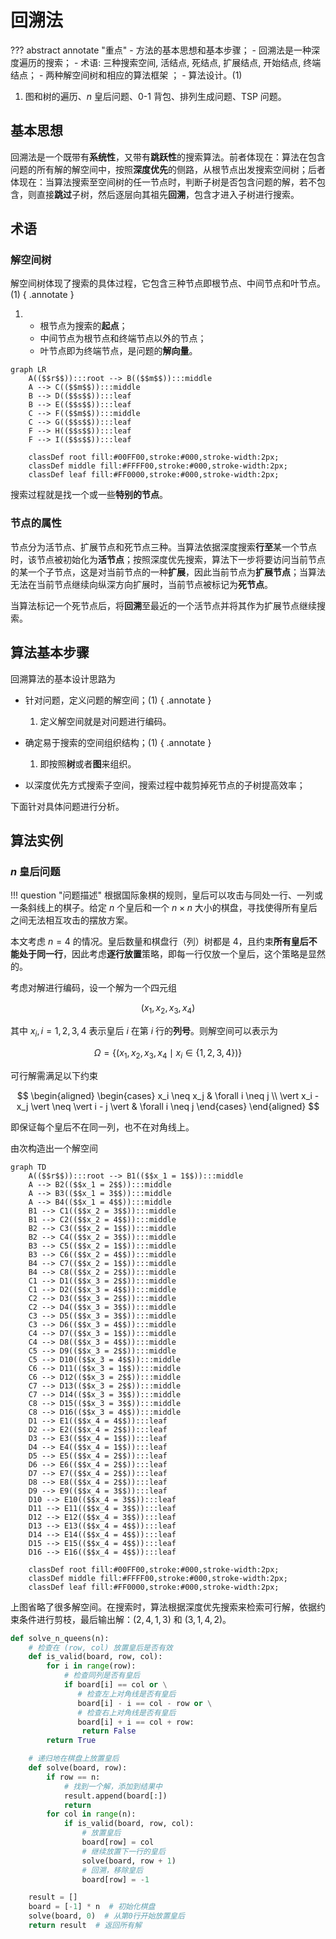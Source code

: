 # 回溯法

??? abstract annotate "重点"
    - 方法的基本思想和基本步骤；
    - 回溯法是一种深度遍历的搜索；
    - 术语: 三种搜索空间, 活结点, 死结点, 扩展结点, 开始结点, 终端结点；
    - 两种解空间树和相应的算法框架 ；
    - 算法设计。(1)

1.  图和树的遍历、$n$ 皇后问题、0-1 背包、排列生成问题、TSP 问题。

## 基本思想

回溯法是一个既带有**系统性**，又带有**跳跃性**的搜索算法。前者体现在：算法在包含问题的所有解的解空间中，按照**深度优先**的侧路，从根节点出发搜索空间树；后者体现在：当算法搜索至空间树的任一节点时，判断子树是否包含问题的解，若不包含，则直接**跳过**子树，然后逐层向其祖先**回溯**，包含才进入子树进行搜索。

## 术语

### 解空间树

解空间树体现了搜索的具体过程，它包含三种节点即根节点、中间节点和叶节点。(1)
{ .annotate }

1.  - 根节点为搜索的**起点**；
    - 中间节点为根节点和终端节点以外的节点；
    - 叶节点即为终端节点，是问题的**解向量**。

```mermaid
graph LR
    A(($$r$$)):::root --> B(($$m$$)):::middle
    A --> C(($$m$$)):::middle
    B --> D(($$s$$)):::leaf
    B --> E(($$s$$)):::leaf
    C --> F(($$m$$)):::middle
    C --> G(($$s$$)):::leaf
    F --> H(($$s$$)):::leaf
    F --> I(($$s$$)):::leaf

    classDef root fill:#00FF00,stroke:#000,stroke-width:2px;
    classDef middle fill:#FFFF00,stroke:#000,stroke-width:2px;
    classDef leaf fill:#FF0000,stroke:#000,stroke-width:2px;
```

搜索过程就是找一个或一些**特别的节点**。

### 节点的属性

节点分为活节点、扩展节点和死节点三种。当算法依据深度搜索**行至**某一个节点时，该节点被初始化为**活节点**；按照深度优先搜索，算法下一步将要访问当前节点的某一个子节点，这是对当前节点的一种**扩展**，因此当前节点为**扩展节点**；当算法无法在当前节点继续向纵深方向扩展时，当前节点被标记为**死节点**。

当算法标记一个死节点后，将**回溯**至最近的一个活节点并将其作为扩展节点继续搜索。

## 算法基本步骤

回溯算法的基本设计思路为

- 针对问题，定义问题的解空间；(1)
    { .annotate }

    1.  定义解空间就是对问题进行编码。

- 确定易于搜索的空间组织结构；(1)
    { .annotate }

    1.  即按照**树**或者**图**来组织。

- 以深度优先方式搜索子空间，搜索过程中裁剪掉死节点的子树提高效率；

下面针对具体问题进行分析。

## 算法实例

### $n$ 皇后问题

!!! question "问题描述"
    根据国际象棋的规则，皇后可以攻击与同处一行、一列或一条斜线上的棋子。给定 $n$ 个皇后和一个 $n \times n$ 大小的棋盘，寻找使得所有皇后之间无法相互攻击的摆放方案。

本文考虑 $n = 4$ 的情况。皇后数量和棋盘行（列）树都是 $4$，且约束**所有皇后不能处于同一行**，因此考虑**逐行放置**策略，即每一行仅放一个皇后，这个策略是显然的。

考虑对解进行编码，设一个解为一个四元组

$$
(x_1, x_2, x_3, x_4)
$$

其中 $x_i, i = 1, 2, 3, 4$ 表示皇后 $i$ 在第 $i$ 行的**列号**。则解空间可以表示为 

$$
\Omega = \{ (x_1, x_2, x_3, x_4 \mid x_i \in \{1, 2, 3, 4\}) \}
$$

可行解需满足以下约束

$$
\begin{aligned}
\begin{cases}
x_i \neq x_j & \forall i \neq j \\
\vert x_i - x_j \vert \neq \vert i - j \vert & \forall i \neq j
\end{cases}
\end{aligned}
$$

即保证每个皇后不在同一列，也不在对角线上。

由次构造出一个解空间

```mermaid
graph TD
    A(($$r$$)):::root --> B1(($$x_1 = 1$$)):::middle
    A --> B2(($$x_1 = 2$$)):::middle
    A --> B3(($$x_1 = 3$$)):::middle
    A --> B4(($$x_1 = 4$$)):::middle
    B1 --> C1(($$x_2 = 3$$)):::middle
    B1 --> C2(($$x_2 = 4$$)):::middle
    B2 --> C3(($$x_2 = 1$$)):::middle
    B2 --> C4(($$x_2 = 3$$)):::middle
    B3 --> C5(($$x_2 = 1$$)):::middle
    B3 --> C6(($$x_2 = 4$$)):::middle
    B4 --> C7(($$x_2 = 1$$)):::middle
    B4 --> C8(($$x_2 = 2$$)):::middle
    C1 --> D1(($$x_3 = 2$$)):::middle
    C1 --> D2(($$x_3 = 4$$)):::middle
    C2 --> D3(($$x_3 = 2$$)):::middle
    C2 --> D4(($$x_3 = 3$$)):::middle
    C3 --> D5(($$x_3 = 3$$)):::middle
    C3 --> D6(($$x_3 = 4$$)):::middle
    C4 --> D7(($$x_3 = 1$$)):::middle
    C4 --> D8(($$x_3 = 4$$)):::middle
    C5 --> D9(($$x_3 = 2$$)):::middle
    C5 --> D10(($$x_3 = 4$$)):::middle
    C6 --> D11(($$x_3 = 1$$)):::middle
    C6 --> D12(($$x_3 = 2$$)):::middle
    C7 --> D13(($$x_3 = 2$$)):::middle
    C7 --> D14(($$x_3 = 3$$)):::middle
    C8 --> D15(($$x_3 = 3$$)):::middle
    C8 --> D16(($$x_3 = 4$$)):::middle
    D1 --> E1(($$x_4 = 4$$)):::leaf
    D2 --> E2(($$x_4 = 2$$)):::leaf
    D3 --> E3(($$x_4 = 1$$)):::leaf
    D4 --> E4(($$x_4 = 1$$)):::leaf
    D5 --> E5(($$x_4 = 2$$)):::leaf
    D6 --> E6(($$x_4 = 2$$)):::leaf
    D7 --> E7(($$x_4 = 2$$)):::leaf
    D8 --> E8(($$x_4 = 2$$)):::leaf
    D9 --> E9(($$x_4 = 3$$)):::leaf
    D10 --> E10(($$x_4 = 3$$)):::leaf
    D11 --> E11(($$x_4 = 3$$)):::leaf
    D12 --> E12(($$x_4 = 3$$)):::leaf
    D13 --> E13(($$x_4 = 4$$)):::leaf
    D14 --> E14(($$x_4 = 4$$)):::leaf
    D15 --> E15(($$x_4 = 4$$)):::leaf
    D16 --> E16(($$x_4 = 4$$)):::leaf

    classDef root fill:#00FF00,stroke:#000,stroke-width:2px;
    classDef middle fill:#FFFF00,stroke:#000,stroke-width:2px;
    classDef leaf fill:#FF0000,stroke:#000,stroke-width:2px;
```

上图省略了很多解空间。在搜索时，算法根据深度优先搜索来检索可行解，依据约束条件进行剪枝，最后输出解：$(2,4,1,3)$ 和 $(3,1,4,2)$。

```python title="$n$ 皇后问题" linenums="1"
def solve_n_queens(n):
    # 检查在 (row, col) 放置皇后是否有效
    def is_valid(board, row, col):
        for i in range(row):
            # 检查同列是否有皇后
            if board[i] == col or \
               # 检查左上对角线是否有皇后
               board[i] - i == col - row or \
               # 检查右上对角线是否有皇后
               board[i] + i == col + row:
                return False
        return True

    # 递归地在棋盘上放置皇后
    def solve(board, row):
        if row == n:
            # 找到一个解，添加到结果中
            result.append(board[:])
            return
        for col in range(n):
            if is_valid(board, row, col):
                # 放置皇后
                board[row] = col
                # 继续放置下一行的皇后
                solve(board, row + 1)
                # 回溯，移除皇后
                board[row] = -1

    result = []
    board = [-1] * n  # 初始化棋盘
    solve(board, 0)  # 从第0行开始放置皇后
    return result  # 返回所有解
```




